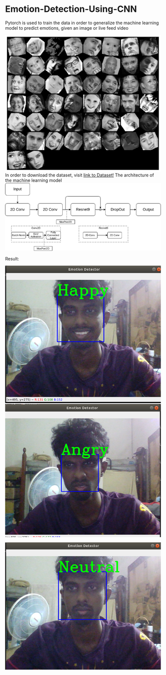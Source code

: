 # Emotion-Detection-Using-CNN
Pytorch is used to train the data in order to generalize the machine learning model to predict emotions, given an image or live feed video

![Dataset](Dataset.png)
In order to download the dataset, visit [link to Dataset!](https://www.kaggle.com/jonathanoheix/face-expression-recognition-dataset)
The architecture of the machine learning model
![CNN Architecture](CNN.png)


Result:

![Happy](Happy.png)
![Angry](Angry.png)

![Neutral](Neutral.png)


